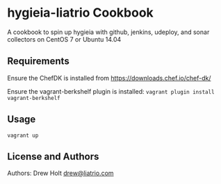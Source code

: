 hygieia-liatrio Cookbook
========================
A cookbook to spin up hygieia with github, jenkins, udeploy, and sonar collectors on CentOS 7 or Ubuntu 14.04

Requirements
------------
Ensure the ChefDK is installed from https://downloads.chef.io/chef-dk/

Ensure the vagrant-berkshelf plugin is installed: `vagrant plugin install vagrant-berkshelf`

Usage
-----
`vagrant up`

License and Authors
-------------------
Authors: Drew Holt <drew@liatrio.com>
